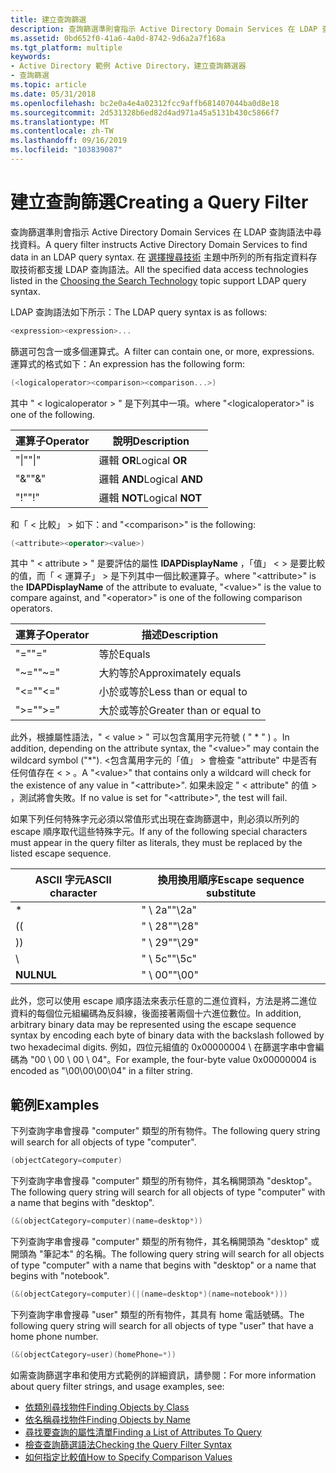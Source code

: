 ```yaml
---
title: 建立查詢篩選
description: 查詢篩選準則會指示 Active Directory Domain Services 在 LDAP 查詢語法中尋找資料。 在選擇搜尋技術主題中所列的所有指定資料存取技術都支援 LDAP 查詢語法。
ms.assetid: 0bd652f0-41a6-4a0d-8742-9d6a2a7f168a
ms.tgt_platform: multiple
keywords:
- Active Directory 範例 Active Directory，建立查詢篩選器
- 查詢篩選
ms.topic: article
ms.date: 05/31/2018
ms.openlocfilehash: bc2e0a4e4a02312fcc9affb681407044ba0d8e18
ms.sourcegitcommit: 2d531328b6ed82d4ad971a45a5131b430c5866f7
ms.translationtype: MT
ms.contentlocale: zh-TW
ms.lasthandoff: 09/16/2019
ms.locfileid: "103839087"
---
```

# <a name="creating-a-query-filter"></a><span data-ttu-id="62b6b-106">建立查詢篩選</span><span class="sxs-lookup"><span data-stu-id="62b6b-106">Creating a Query Filter</span></span>

<span data-ttu-id="62b6b-107">查詢篩選準則會指示 Active Directory Domain Services 在 LDAP 查詢語法中尋找資料。</span><span class="sxs-lookup"><span data-stu-id="62b6b-107">A query filter instructs Active Directory Domain Services to find data in an LDAP query syntax.</span></span> <span data-ttu-id="62b6b-108">在 [選擇搜尋技術](choosing-the-search-technology.md) 主題中所列的所有指定資料存取技術都支援 LDAP 查詢語法。</span><span class="sxs-lookup"><span data-stu-id="62b6b-108">All the specified data access technologies listed in the [Choosing the Search Technology](choosing-the-search-technology.md) topic support LDAP query syntax.</span></span>

<span data-ttu-id="62b6b-109">LDAP 查詢語法如下所示：</span><span class="sxs-lookup"><span data-stu-id="62b6b-109">The LDAP query syntax is as follows:</span></span>


```C++
<expression><expression>...
```



<span data-ttu-id="62b6b-110">篩選可包含一或多個運算式。</span><span class="sxs-lookup"><span data-stu-id="62b6b-110">A filter can contain one, or more, expressions.</span></span> <span data-ttu-id="62b6b-111">運算式的格式如下：</span><span class="sxs-lookup"><span data-stu-id="62b6b-111">An expression has the following form:</span></span>


```C++
(<logicaloperator><comparison><comparison...>)
```



<span data-ttu-id="62b6b-112">其中 " &lt; logicaloperator &gt; " 是下列其中一項。</span><span class="sxs-lookup"><span data-stu-id="62b6b-112">where "&lt;logicaloperator&gt;" is one of the following.</span></span>



| <span data-ttu-id="62b6b-113">運算子</span><span class="sxs-lookup"><span data-stu-id="62b6b-113">Operator</span></span>        | <span data-ttu-id="62b6b-114">說明</span><span class="sxs-lookup"><span data-stu-id="62b6b-114">Description</span></span>                |
|-----------------|----------------------------|
| <span data-ttu-id="62b6b-115">"\|"</span><span class="sxs-lookup"><span data-stu-id="62b6b-115">"\|"</span></span><br/> | <span data-ttu-id="62b6b-116">邏輯 **OR**</span><span class="sxs-lookup"><span data-stu-id="62b6b-116">Logical **OR**</span></span><br/>  |
| <span data-ttu-id="62b6b-117">"&"</span><span class="sxs-lookup"><span data-stu-id="62b6b-117">"&"</span></span><br/>  | <span data-ttu-id="62b6b-118">邏輯 **AND**</span><span class="sxs-lookup"><span data-stu-id="62b6b-118">Logical **AND**</span></span><br/> |
| <span data-ttu-id="62b6b-119">"!"</span><span class="sxs-lookup"><span data-stu-id="62b6b-119">"!"</span></span><br/>  | <span data-ttu-id="62b6b-120">邏輯 **NOT**</span><span class="sxs-lookup"><span data-stu-id="62b6b-120">Logical **NOT**</span></span><br/> |



 

<span data-ttu-id="62b6b-121">和「 &lt; 比較」 &gt; 如下：</span><span class="sxs-lookup"><span data-stu-id="62b6b-121">and "&lt;comparison&gt;" is the following:</span></span>


```C++
(<attribute><operator><value>)
```



<span data-ttu-id="62b6b-122">其中 " &lt; attribute &gt; " 是要評估的屬性 **lDAPDisplayName** ，「值」 &lt; &gt; 是要比較的值，而「 &lt; 運算子」 &gt; 是下列其中一個比較運算子。</span><span class="sxs-lookup"><span data-stu-id="62b6b-122">where "&lt;attribute&gt;" is the **lDAPDisplayName** of the attribute to evaluate, "&lt;value&gt;" is the value to compare against, and "&lt;operator&gt;" is one of the following comparison operators.</span></span>



| <span data-ttu-id="62b6b-123">運算子</span><span class="sxs-lookup"><span data-stu-id="62b6b-123">Operator</span></span>           | <span data-ttu-id="62b6b-124">描述</span><span class="sxs-lookup"><span data-stu-id="62b6b-124">Description</span></span>                         |
|--------------------|-------------------------------------|
| <span data-ttu-id="62b6b-125">"="</span><span class="sxs-lookup"><span data-stu-id="62b6b-125">"="</span></span><br/>     | <span data-ttu-id="62b6b-126">等於</span><span class="sxs-lookup"><span data-stu-id="62b6b-126">Equals</span></span><br/>                   |
| <span data-ttu-id="62b6b-127">"~="</span><span class="sxs-lookup"><span data-stu-id="62b6b-127">"~="</span></span><br/>    | <span data-ttu-id="62b6b-128">大約等於</span><span class="sxs-lookup"><span data-stu-id="62b6b-128">Approximately equals</span></span><br/>     |
| <span data-ttu-id="62b6b-129">"<="</span><span class="sxs-lookup"><span data-stu-id="62b6b-129">"<="</span></span><br/> | <span data-ttu-id="62b6b-130">小於或等於</span><span class="sxs-lookup"><span data-stu-id="62b6b-130">Less than or equal to</span></span><br/>    |
| <span data-ttu-id="62b6b-131">">="</span><span class="sxs-lookup"><span data-stu-id="62b6b-131">">="</span></span><br/> | <span data-ttu-id="62b6b-132">大於或等於</span><span class="sxs-lookup"><span data-stu-id="62b6b-132">Greater than or equal to</span></span><br/> |



 

<span data-ttu-id="62b6b-133">此外，根據屬性語法，" &lt; value &gt; " 可以包含萬用字元符號 ( " \* " ) 。</span><span class="sxs-lookup"><span data-stu-id="62b6b-133">In addition, depending on the attribute syntax, the "&lt;value&gt;" may contain the wildcard symbol ("\*").</span></span> <span data-ttu-id="62b6b-134">&lt;包含萬用字元的「值」 &gt; 會檢查 "attribute" 中是否有任何值存在 &lt; &gt; 。</span><span class="sxs-lookup"><span data-stu-id="62b6b-134">A "&lt;value&gt;" that contains only a wildcard will check for the existence of any value in "&lt;attribute&gt;".</span></span> <span data-ttu-id="62b6b-135">如果未設定 " &lt; attribute" 的值 &gt; ，測試將會失敗。</span><span class="sxs-lookup"><span data-stu-id="62b6b-135">If no value is set for "&lt;attribute&gt;", the test will fail.</span></span>

<span data-ttu-id="62b6b-136">如果下列任何特殊字元必須以常值形式出現在查詢篩選中，則必須以所列的 escape 順序取代這些特殊字元。</span><span class="sxs-lookup"><span data-stu-id="62b6b-136">If any of the following special characters must appear in the query filter as literals, they must be replaced by the listed escape sequence.</span></span>



| <span data-ttu-id="62b6b-137">ASCII 字元</span><span class="sxs-lookup"><span data-stu-id="62b6b-137">ASCII character</span></span>    | <span data-ttu-id="62b6b-138">換用換用順序</span><span class="sxs-lookup"><span data-stu-id="62b6b-138">Escape sequence substitute</span></span> |
|--------------------|----------------------------|
| \*<br/>      | <span data-ttu-id="62b6b-139">" \\ 2a"</span><span class="sxs-lookup"><span data-stu-id="62b6b-139">"\\2a"</span></span><br/>          |
| <span data-ttu-id="62b6b-140">(</span><span class="sxs-lookup"><span data-stu-id="62b6b-140">(</span></span><br/>       | <span data-ttu-id="62b6b-141">" \\ 28"</span><span class="sxs-lookup"><span data-stu-id="62b6b-141">"\\28"</span></span><br/>          |
| <span data-ttu-id="62b6b-142">)</span><span class="sxs-lookup"><span data-stu-id="62b6b-142">)</span></span><br/>       | <span data-ttu-id="62b6b-143">" \\ 29"</span><span class="sxs-lookup"><span data-stu-id="62b6b-143">"\\29"</span></span><br/>          |
| \\<br/>      | <span data-ttu-id="62b6b-144">" \\ 5c"</span><span class="sxs-lookup"><span data-stu-id="62b6b-144">"\\5c"</span></span><br/>          |
| <span data-ttu-id="62b6b-145">**NUL**</span><span class="sxs-lookup"><span data-stu-id="62b6b-145">**NUL**</span></span><br/> | <span data-ttu-id="62b6b-146">" \\ 00"</span><span class="sxs-lookup"><span data-stu-id="62b6b-146">"\\00"</span></span><br/>          |



 

<span data-ttu-id="62b6b-147">此外，您可以使用 escape 順序語法來表示任意的二進位資料，方法是將二進位資料的每個位元組編碼為反斜線，後面接著兩個十六進位數位。</span><span class="sxs-lookup"><span data-stu-id="62b6b-147">In addition, arbitrary binary data may be represented using the escape sequence syntax by encoding each byte of binary data with the backslash followed by two hexadecimal digits.</span></span> <span data-ttu-id="62b6b-148">例如，四位元組值的 0x00000004 \\ 在篩選字串中會編碼為 "00 \\ 00 \\ 00 \\ 04"。</span><span class="sxs-lookup"><span data-stu-id="62b6b-148">For example, the four-byte value 0x00000004 is encoded as "\\00\\00\\00\\04" in a filter string.</span></span>

## <a name="examples"></a><span data-ttu-id="62b6b-149">範例</span><span class="sxs-lookup"><span data-stu-id="62b6b-149">Examples</span></span>

<span data-ttu-id="62b6b-150">下列查詢字串會搜尋 "computer" 類型的所有物件。</span><span class="sxs-lookup"><span data-stu-id="62b6b-150">The following query string will search for all objects of type "computer".</span></span>


```C++
(objectCategory=computer)
```



<span data-ttu-id="62b6b-151">下列查詢字串會搜尋 "computer" 類型的所有物件，其名稱開頭為 "desktop"。</span><span class="sxs-lookup"><span data-stu-id="62b6b-151">The following query string will search for all objects of type "computer" with a name that begins with "desktop".</span></span>


```C++
(&(objectCategory=computer)(name=desktop*))
```



<span data-ttu-id="62b6b-152">下列查詢字串會搜尋 "computer" 類型的所有物件，其名稱開頭為 "desktop" 或開頭為 "筆記本" 的名稱。</span><span class="sxs-lookup"><span data-stu-id="62b6b-152">The following query string will search for all objects of type "computer" with a name that begins with "desktop" or a name that begins with "notebook".</span></span>


```C++
(&(objectCategory=computer)(|(name=desktop*)(name=notebook*)))
```



<span data-ttu-id="62b6b-153">下列查詢字串會搜尋 "user" 類型的所有物件，其具有 home 電話號碼。</span><span class="sxs-lookup"><span data-stu-id="62b6b-153">The following query string will search for all objects of type "user" that have a home phone number.</span></span>


```C++
(&(objectCategory=user)(homePhone=*))
```



<span data-ttu-id="62b6b-154">如需查詢篩選字串和使用方式範例的詳細資訊，請參閱：</span><span class="sxs-lookup"><span data-stu-id="62b6b-154">For more information about query filter strings, and usage examples, see:</span></span>

-   [<span data-ttu-id="62b6b-155">依類別尋找物件</span><span class="sxs-lookup"><span data-stu-id="62b6b-155">Finding Objects by Class</span></span>](finding-objects-by-class.md)
-   [<span data-ttu-id="62b6b-156">依名稱尋找物件</span><span class="sxs-lookup"><span data-stu-id="62b6b-156">Finding Objects by Name</span></span>](finding-objects-by-name.md)
-   [<span data-ttu-id="62b6b-157">尋找要查詢的屬性清單</span><span class="sxs-lookup"><span data-stu-id="62b6b-157">Finding a List of Attributes To Query</span></span>](finding-a-list-of-attributes-to-query.md)
-   [<span data-ttu-id="62b6b-158">檢查查詢篩選語法</span><span class="sxs-lookup"><span data-stu-id="62b6b-158">Checking the Query Filter Syntax</span></span>](checking-the-query-filter-syntax.md)
-   [<span data-ttu-id="62b6b-159">如何指定比較值</span><span class="sxs-lookup"><span data-stu-id="62b6b-159">How to Specify Comparison Values</span></span>](how-to-specify-comparison-values.md)

 

 





